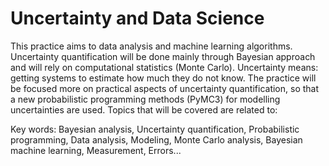 # Uncertainty and Data Science
This practice aims to data analysis and machine learning algorithms. Uncertainty quantification will be done mainly through Bayesian approach and will rely on computational statistics (Monte Carlo). Uncertainty means: getting systems to estimate how much they do not know.
The practice will be focused more on practical aspects of uncertainty quantification, so that a new probabilistic programming methods (PyMC3) for modelling uncertainties are used. 
Topics that will be covered are related to:

Key words: Bayesian analysis, Uncertainty quantification, Probabilistic programming, Data analysis, Modeling, Monte Carlo analysis, Bayesian machine learning, Measurement, Errors...
